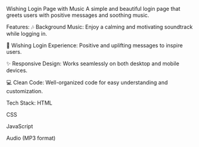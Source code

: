 Wishing Login Page with Music
A simple and beautiful login page that greets users with positive messages and soothing music.

Features:
🎶 Background Music: Enjoy a calming and motivating soundtrack while logging in.

🌟 Wishing Login Experience: Positive and uplifting messages to inspire users.

✨ Responsive Design: Works seamlessly on both desktop and mobile devices.

💻 Clean Code: Well-organized code for easy understanding and customization.

Tech Stack:
HTML

CSS

JavaScript

Audio (MP3 format)
